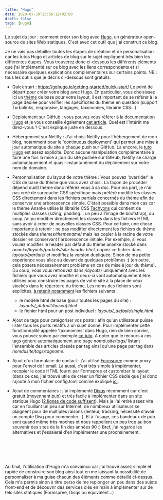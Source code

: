 ```yaml
---
title: "Hugo"
date: 2020-07-30T13:56:12+02:00
draft: false
tags: [Hugo]
---
```


Le sujet du jour : comment créer son blog avec [Hugo](https://gohugo.io/), un générateur open-source de sites Web statiques. C'est avec cet outil que j'ai construit ce blog.

Je ne vais pas détailler toutes les étapes de création et de personalisation car les tutos Hugo et articles de blog sur le sujet expliquent très bien les différentes étapes. Vous trouverez donc ci-dessous les différents éléments que j'ai implémenté sur ce blog avec les liens correspondants et si nécessaire quelques explications complémentaires sur certains points.
NB : tous les outils que je décris ci-dessous sont gratuits.

* Quick start : https://gohugo.io/getting-started/quick-start/
Le point de départ pour créer votre blog avec Hugo. En particulier, vous choisissez ici un [thème](https://themes.gohugo.io/) de base pour votre layout, il est important de se référer à la page dédiée pour vérifier les spécificités du thème en question (support Turbolinks, responsive, langages, taxonomies, librairie CSS...)

* Déploiement sur GitHub : vous pouvez vous référer à la [documentation Hugo](https://gohugo.io/hosting-and-deployment/hosting-on-github/) et je vous conseille également [cet article](https://inside.getambassador.com/creating-and-deploying-your-first-hugo-site-to-github-pages-1e1f496cf88d). Quel est l'intérêt me direz-vous ? C'est expliqué juste en dessous.

* Hébergement sur Netifly : J'ai choisi Netifly pour l'hébergement de mon blog, notamment pour le 'continuous deployment' qui permet une mise à jour automatique du site à chaque push sur GitHub. La encore, le [tuto Hugo](https://gohugo.io/hosting-and-deployment/hosting-on-netlify/) est assez explicite. Donc aucune manipulation complémentaire à faire une fois la mise à jour du site pushée sur GitHub, Netifly se charge automatiquement et quasi-instantanément du déploiement sur votre nom de domaine.

* Personnalisation du layout de votre thème :
Vous pouvez 'overrider' le CSS de base du thème que vous avez choisi. La façon de procéder dépend dudit thème donc référez vous à sa doc.
Pour ma part, je n'ai pas créé de surcouche CSS spécifique mais préféré modifié les classes CSS directement dans les fichiers partials concernés du thème afin de conserver une arborescence simple. C'était possible dans mon cas car le thème Ananke utilise la librairie CSS [Tachyons](http://tachyons.io/) qui contient de multiples classes (sizing, padding... un peu à l'image de bootstrap), du coup j'ai pu modifier directement les classes dans les fichiers HTML sans avoir à créer de nouvelles classes CSS.
Pour ce faire, une chose importante à retenir : ne pas modifier directement les fichiers du thème stockés dans _themes/themename/_ mais les copier à la racine de votre dossier en conservant l'arborescence initiale. Par exemple, si vous voulez modifier le header par défaut du thème ananke stocké dans _ananke/layouts/partials/site-header.html_, copiez ce fichier dans _layouts/partials/_ et modifiez la version dupliquée. Sinon de ma petite expérience vous allez au devant de quelques problèmes :) (en outre, cela posera nécessairement problème en cas de mise à jour du thème). Du coup, vous vous retrouvez dans _/layouts/_ uniquement avec les fichiers que vous avez modifié et ceux-ci vont automatiquement être utilisés pour construire les pages de votre site à la place de ceux stockés dans le répertoire du thème.
Les noms des fichiers sont explicites, [à retenir notamment](https://gohugo.io/templates/base/) les fichiers suivants :
    * le modèle html de base (pour toutes les pages du site) : *layouts/_default/baseof.html*
    * le fichier html pour un post individuel : *layouts/_default/single.html*

* Ajout de tags pour catégoriser vos posts : afin qu'un utilisateur puisse lister tous les posts relatifs à un sujet donné. Pour implémenter cette fonctionnalité appelée 'taxonomies' dans Hugo, rien de bien sorcier, vous pouvez suivre par exemple [ce tuto](https://www.jakewiesler.com/blog/hugo-taxonomies). A noter que le recours à ces tags génère automatiquement une page _nomdusite/tags/_ listant l'ensemble des articles classés par tag ainsi qu'une page par tag dans _nomdusite/tags/tagname_.

* Ajout d'un formulaire de contact : j'ai utilisé [Formspree](formspree.io) comme proxy pour l'envoi de l'email. Là aussi, c'est très simple à implémenter, recopier le code HTML fourni par Formspree et customizer le layout (dans ce cas, j'ai trouvé utile de créer un fichier CSS dédié que j'ai donc rajouté à mon fichier config.toml comme expliqué [ici](https://themes.gohugo.io/gohugo-theme-ananke/#custom-css).

* Ajout de commentaires : j'ai implémenté [Disqs](https://disqus.com/) récemment car c'est gratuit (moyennant pub) et très facile à implémenter dans un site statique Hugo ([2 lignes de code suffisent](https://gohugo.io/content-management/comments/)). Mais je l'ai retiré assez vite car en fouillant un peu sur Internet, de nombreux utilisateurs se plaignent pour de multiples raisons (lenteur, tracking, nécessité d'avoir un compte Disq pour commenter...). Et à l'usage, ces bandeaux de pub sont quand même très moches et nous rappellent un peu trop au bon souvenir des sites de la fin des années 90 :) Bref, j'ai regardé les alternatives et j'essaierai d'en implémenter une prochainement.
<br>
<br>
<br>
<br>

Au final, l'utilisation d'Hugo m'a convaincu car j'ai trouvé assez simple et rapide de construire son blog ainsi tout en me laissant la possibilité de personnaliser à ma guise chacun des éléments comme détaillé ci-dessus. Cela m'a permis sinon à titre perso de me replonger un peu dans des sujets front-end et de découvrir des services clés en main à implémenter sur de tels sites statiques (Formspree, Disqs ou équivalent...)
